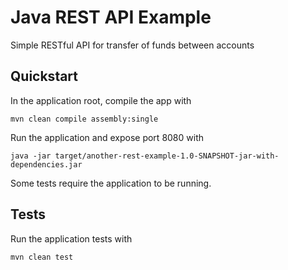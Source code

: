 
# Java REST API Example

Simple RESTful API for transfer of funds between accounts
## Quickstart

In the application root, compile the app with
```
mvn clean compile assembly:single
```
Run the application and expose port 8080 with
```
java -jar target/another-rest-example-1.0-SNAPSHOT-jar-with-dependencies.jar 
```
Some tests require the application to be running.
## Tests

Run the application tests with
```
mvn clean test
```
